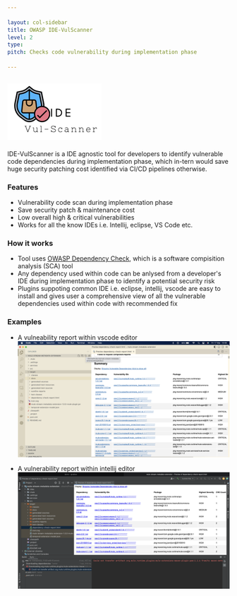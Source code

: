 ```yaml
---

layout: col-sidebar
title: OWASP IDE-VulScanner
level: 2
type: 
pitch: Checks code vulnerability during implementation phase

---
```

![IDE-VulScanner](/assets/images/logo-small.png)
---
IDE-VulScanner is a IDE agnostic tool for developers to identify vulnerable code dependencies during implementation phase, which in-tern would save huge security patching cost identified via CI/CD pipelines otherwise.

### Features
* Vulnerability code scan during implementation phase
* Save security patch & maintenance cost
* Low overall high & critical vulnerabilities
* Works for all the know IDEs i.e. Intellij, eclipse, VS Code etc.

### How it works
* Tool uses [OWASP Dependency Check](https://owasp.org/www-project-dependency-check/), which is a software compisition analysis (SCA) tool
* Any dependency used within code can be anlysed from a developer's IDE during implementation phase to identify a potential security risk
* Plugins suppoting common IDE i.e. eclipse, intellij, vscode are easy to install and gives user a comprehensive view of all the vulnerable dependencies used within code with recommended fix

### Examples
* A vulneability report within vscode editor
![vscode](/assets/images/vscode.png)

* A vulnerability report within intellij editor
![intellij](/assets/images/intellij.png)

